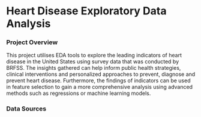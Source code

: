 # Heart Disease Exploratory Data Analysis

### Project Overview
This project utilises EDA tools to explore the leading indicators of heart disease in the United States using survey data that was conducted by BRFSS. The insights gathered can help inform public health strategies, clinical interventions and personalized approaches to prevent, diagnose and prevent heart disease. Furthermore, the findings of indicators can be used in feature selection to gain a more comprehensive analysis using advanced methods such as regressions or machine learning models. 

### Data Sources


